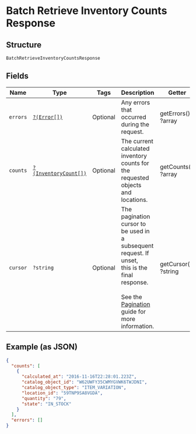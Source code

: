 
# Batch Retrieve Inventory Counts Response

## Structure

`BatchRetrieveInventoryCountsResponse`

## Fields

| Name | Type | Tags | Description | Getter | Setter |
|  --- | --- | --- | --- | --- | --- |
| `errors` | [`?(Error[])`](/doc/models/error.md) | Optional | Any errors that occurred during the request. | getErrors(): ?array | setErrors(?array errors): void |
| `counts` | [`?(InventoryCount[])`](/doc/models/inventory-count.md) | Optional | The current calculated inventory counts for the requested objects<br>and locations. | getCounts(): ?array | setCounts(?array counts): void |
| `cursor` | `?string` | Optional | The pagination cursor to be used in a subsequent request. If unset,<br>this is the final response.<br><br>See the [Pagination](https://developer.squareup.com/docs/working-with-apis/pagination) guide for more information. | getCursor(): ?string | setCursor(?string cursor): void |

## Example (as JSON)

```json
{
  "counts": [
    {
      "calculated_at": "2016-11-16T22:28:01.223Z",
      "catalog_object_id": "W62UWFY35CWMYGVWK6TWJDNI",
      "catalog_object_type": "ITEM_VARIATION",
      "location_id": "59TNP9SA8VGDA",
      "quantity": "79",
      "state": "IN_STOCK"
    }
  ],
  "errors": []
}
```

